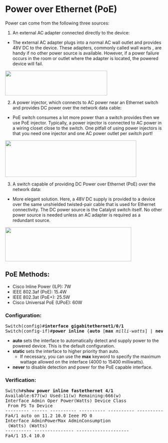 # Power over Ethernet (PoE)
Power can come from the following three sources:
1. An external AC adapter connected directly to the device:
  * The external AC adapter plugs into a normal AC wall outlet and provides 48V DC to the device. These adapters, commonly called wall warts , are handy if no other power source is available. However, if a power failure occurs in the room or outlet where the adapter is located, the powered device will fail.
  <img src="https://user-images.githubusercontent.com/31813625/33234092-b5cbf6ce-d1ee-11e7-8c7a-0111514f3caf.png" width="326" height="79" />

2. A power injector, which connects to AC power near an Ethernet switch and provides DC power over the network data cable:
  *  PoE switch consumes a lot more power than a switch provides then we use PoE injector. Typically, a power injector is connected to AC power in a wiring closet close to the switch. One pitfall of using power injectors is that you need one injector and one AC power outlet per switch port!
  <img src="https://user-images.githubusercontent.com/31813625/33234090-b5af63b0-d1ee-11e7-8acb-44a0c7c026d6.png" width="419" height="117" />

3. A switch capable of providing DC Power over Ethernet (PoE) over the network data:
  * More elegant solution. Here, a 48V DC supply is provided to a device over the same unshielded twisted-pair cable that is used for Ethernet connectivity. The DC power source is the Catalyst switch itself. No other power source is needed unless an AC adapter is required as a redundant source.
  <img src="https://user-images.githubusercontent.com/31813625/33234091-b5bd5e66-d1ee-11e7-8704-c72befae0564.png" width="403" height="109" />

## PoE Methods:
* Cisco Inline Power (ILP): 7W
* IEEE 802.3af (PoE): 15.4W
* IEEE 802.3at (PoE+): 25.5W
* Cisco Universal PoE (UPoE): 60W

### Configuration:
<pre>
Switch(config)#<b>interface gigabitethernet1/0/1</b>
Switch(config-if)#<b>power inline</b> {<b>auto</b> [<b>max</b> <i>milli-watts</i>] | <b>never</b> | <b>static</b> [<b>max</b> <i>milli-watts</i>]}
</pre>
* **auto** sets the interface to automatically detect and supply power to the powered device. This is the default configuration.
* **static** sets the interface to higher priority than auto.
  * If necessary, you can use the **max** keyword to specify the maximum wattage allowed on the interface (4000 to 15400 milliwatts).
* **never** to disable detection and power for the PoE capable interface.

### Verification:
<pre>
Switch#<b>show power inline fastethernet 4/1</b>
Available:677(w) Used:11(w) Remaining:666(w)
Interface Admin Oper Power(Watts) Device Class
 From PS To Device
--------- ------ ---------- ---------- ---------- ------------------- -----
Fa4/1 auto on 11.2 10.0 Ieee PD 0
Interface AdminPowerMax AdminConsumption
 (Watts) (Watts)
---------- --------------- --------------------
Fa4/1 15.4 10.0
</pre>